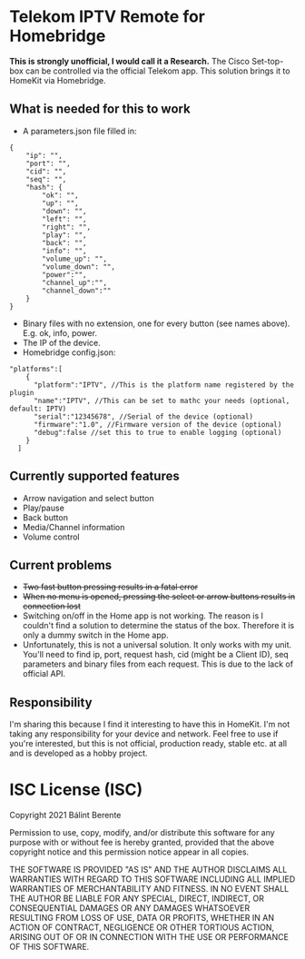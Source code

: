 # Telekom IPTV Remote for Homebridge
**This is strongly unofficial, I would call it a Research.**
The Cisco Set-top-box can be controlled via the official Telekom app. This solution brings it to HomeKit via Homebridge.
## What is needed for this to work
 - A parameters.json file filled in:
```
{
    "ip": "",
    "port": "",
    "cid": "",
    "seq": "",
    "hash": {
        "ok": "",
        "up": "",
        "down": "",
        "left": "",
        "right": "",
        "play": "",
        "back": "",
        "info": "",
        "volume_up": "",
        "volume_down": "",
        "power":"",
        "channel_up":"",
        "channel_down":""
    }
}
```
 - Binary files with no extension, one for every button (see names above). E.g. ok, info, power.
 - The IP of the device.
 - Homebridge config.json:
```
"platforms":[
    {
      "platform":"IPTV", //This is the platform name registered by the plugin
      "name":"IPTV", //This can be set to mathc your needs (optional, default: IPTV)
      "serial":"12345678", //Serial of the device (optional)
      "firmware":"1.0", //Firmware version of the device (optional)
      "debug":false //set this to true to enable logging (optional)
    }
  ]
```

## Currently supported features
 - Arrow navigation and select button
 - Play/pause
 - Back button
 - Media/Channel information
 - Volume control
## Current problems
 - ~~Two fast button pressing results in a fatal error~~
 - ~~When no menu is opened, pressing the select or arrow buttons results in connection lost~~
 - Switching on/off in the Home app is not working. The reason is I couldn't find a solution to determine the status of the box. Therefore it is only a dummy switch in the Home app.
 - Unfortunately, this is not a universal solution. It only works with my unit. You'll need to find ip, port, request hash, cid (might be a Client ID), seq parameters and binary files from each request. This is due to the lack of official API.
## Responsibility
I'm sharing this because I find it interesting to have this in HomeKit. I'm not taking any responsibility for your device and network. Feel free to use if you're interested, but this is not official, production ready, stable etc. at all and is developed as a hobby project.

# ISC License (ISC)
Copyright 2021 Bálint Berente

Permission to use, copy, modify, and/or distribute this software for any purpose with or without fee is hereby granted, provided that the above copyright notice and this permission notice appear in all copies.

THE SOFTWARE IS PROVIDED "AS IS" AND THE AUTHOR DISCLAIMS ALL WARRANTIES WITH REGARD TO THIS SOFTWARE INCLUDING ALL IMPLIED WARRANTIES OF MERCHANTABILITY AND FITNESS. IN NO EVENT SHALL THE AUTHOR BE LIABLE FOR ANY SPECIAL, DIRECT, INDIRECT, OR CONSEQUENTIAL DAMAGES OR ANY DAMAGES WHATSOEVER RESULTING FROM LOSS OF USE, DATA OR PROFITS, WHETHER IN AN ACTION OF CONTRACT, NEGLIGENCE OR OTHER TORTIOUS ACTION, ARISING OUT OF OR IN CONNECTION WITH THE USE OR PERFORMANCE OF THIS SOFTWARE.
